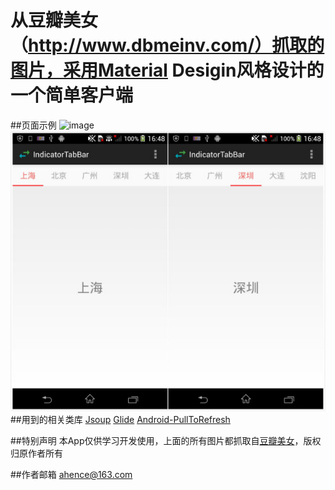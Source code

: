﻿
# 从豆瓣美女（http://www.dbmeinv.com/）抓取的图片，采用Material Desigin风格设计的一个简单客户端

##页面示例
 ![image](https://github.com/aspook/Android-MaterialDesign-DBMZ/raw/master/images/dbmz.jpg)
 ![image](https://github.com/aspook/IndicatorTabBar/raw/master/images/demo.jpg)
##用到的相关类库
  [Jsoup](http://jsoup.org/)
  [Glide](https://github.com/bumptech/glide)
  [Android-PullToRefresh](https://github.com/ASPOOK/Android-PullToRefresh)

##特别声明
  本App仅供学习开发使用，上面的所有图片都抓取自[豆瓣美女](http://www.dbmeinv.com/)，版权归原作者所有
  
##作者邮箱
   ahence@163.com
 






